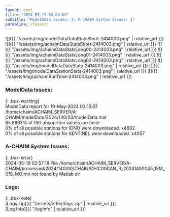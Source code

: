 ```yaml
---
layout: post
title: "2024-05-19 03:00:00"
subtitle: "ModelData Issues: 3; A-CHAIM System Issues: 1"
permalink: /latest/
---
```


![]({{ "/assets/img/modelDataDataStatsShort-2414003.png" | relative_url }})
![]({{ "/assets/img/achaimDataStatsShort-2414003.png" | relative_url }})
![]({{ "/assets/img/achaimDataStatsLong00-2414003.png" | relative_url }})
![]({{ "/assets/img/achaimDataStatsLong01-2414003.png" | relative_url }})
![]({{ "/assets/img/achaimDataStatsLong02-2414003.png" | relative_url }})
![]({{ "/assets/img/modelDataDataStats-2414003.png" | relative_url }})
![]({{ "/assets/img/modelDataStationStats-2414003.png" | relative_url }})
![]({{ "/assets/img/achaimRunTime-2414003.png" | relative_url }})


### ModelData Issues:  
  
{: .box-warning}  
 ModelData report for 19-May-2024 03:15:07   
 /home/chaim/ACHAIM_SERVER/A-CHAIM/modelData/2024/140/03/modelData.mat   
 65.8863% of RIO absoprtion values are finite   
 0% of all possible stations for IONO were downloaded. x4602   
 0% of all possible stations for SENTINEL were downloaded. x4057   
  
### A-CHAIM System Issues:  
  
{: .box-error}  
2024-05-19 02:57:18 File /home/chaim/ACHAIM_SERVER/A-CHAIM/processed/2024/140/00/CHAIN/CHIC00CAN_R_20241400045_15M_01S_MO.rnx not found by Matlab dir  

### Logs:  
  
{: .box-note}  
[Logs.zip]({{ "/assets/other/logs.zip" | relative_url }})  
[Log Info]({{ "/logInfo" | relative_url }})  
